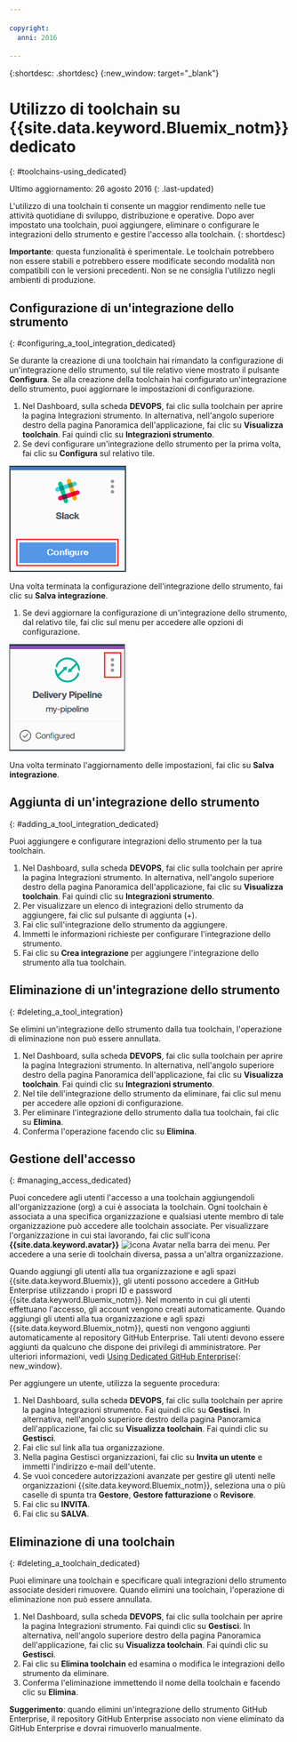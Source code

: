 ```yaml
---

copyright:
  anni: 2016

---
```


{:shortdesc: .shortdesc}
{:new_window: target="_blank"}

# Utilizzo di toolchain su {{site.data.keyword.Bluemix_notm}} dedicato
{: #toolchains-using_dedicated}

Ultimo aggiornamento: 26 agosto 2016
{: .last-updated}

L'utilizzo di una toolchain ti consente un maggior rendimento nelle tue attività quotidiane di sviluppo, distribuzione e operative. Dopo aver impostato una toolchain, puoi aggiungere, eliminare o configurare le integrazioni dello strumento e gestire l'accesso alla toolchain.
{: shortdesc}

**Importante**: questa funzionalità è sperimentale. Le toolchain potrebbero non essere stabili e potrebbero essere modificate secondo modalità non compatibili con le versioni precedenti. Non se ne consiglia l'utilizzo negli ambienti di produzione.  

## Configurazione di un'integrazione dello strumento
{: #configuring_a_tool_integration_dedicated}

Se durante la creazione di una toolchain hai rimandato la configurazione di un'integrazione dello strumento, sul tile relativo viene mostrato il pulsante **Configura**. Se alla creazione della toolchain hai configurato un'integrazione dello strumento, puoi aggiornare le impostazioni di configurazione.

1. Nel Dashboard, sulla scheda **DEVOPS**, fai clic sulla toolchain per aprire la pagina Integrazioni strumento. In alternativa, nell'angolo superiore destro della pagina Panoramica dell'applicazione, fai clic su **Visualizza toolchain**. Fai quindi clic su **Integrazioni strumento**.
1. Se devi configurare un'integrazione dello strumento per la prima volta, fai clic su **Configura** sul relativo tile.

  ![Pulsante Configura](images/toolchain_tile_configure.png)

 Una volta terminata la configurazione dell'integrazione dello strumento, fai clic su **Salva integrazione**.
 
1. Se devi aggiornare la configurazione di un'integrazione dello strumento, dal relativo tile, fai clic sul menu per accedere alle opzioni di configurazione.

  ![Menu di Configurazione](images/toolchain_tile_menu.png)
 
 Una volta terminato l'aggiornamento delle impostazioni, fai clic su **Salva integrazione**.

## Aggiunta di un'integrazione dello strumento
{: #adding_a_tool_integration_dedicated}

Puoi aggiungere e configurare integrazioni dello strumento per la tua toolchain.

1. Nel Dashboard, sulla scheda **DEVOPS**, fai clic sulla toolchain per aprire la pagina Integrazioni strumento. In alternativa, nell'angolo superiore destro della pagina Panoramica dell'applicazione, fai clic su **Visualizza toolchain**. Fai quindi clic su **Integrazioni strumento**.
1. Per visualizzare un elenco di integrazioni dello strumento da aggiungere, fai clic sul pulsante di aggiunta (+).
1. Fai clic sull'integrazione dello strumento da aggiungere.
1. Immetti le informazioni richieste per configurare l'integrazione dello strumento. 
1. Fai clic su **Crea integrazione** per aggiungere l'integrazione dello strumento alla tua toolchain.

## Eliminazione di un'integrazione dello strumento
{: #deleting_a_tool_integration}

Se elimini un'integrazione dello strumento dalla tua toolchain, l'operazione di eliminazione non può essere annullata. 

1. Nel Dashboard, sulla scheda **DEVOPS**, fai clic sulla toolchain per aprire la pagina Integrazioni strumento. In alternativa, nell'angolo superiore destro della pagina Panoramica dell'applicazione, fai clic su **Visualizza toolchain**. Fai quindi clic su **Integrazioni strumento**.
1. Nel tile dell'integrazione dello strumento da eliminare, fai clic sul menu per accedere alle opzioni di configurazione.
1. Per eliminare l'integrazione dello strumento dalla tua toolchain, fai clic su **Elimina**.
1. Conferma l'operazione facendo clic su **Elimina**. 

## Gestione dell'accesso
{: #managing_access_dedicated}

Puoi concedere agli utenti l'accesso a una toolchain aggiungendoli all'organizzazione (org) a cui è associata la toolchain. Ogni toolchain è associata a una specifica organizzazione e qualsiasi utente membro di tale organizzazione può accedere alle toolchain associate. Per visualizzare l'organizzazione in cui stai lavorando, fai clic sull'icona **{{site.data.keyword.avatar}}** ![icona Avatar](../icons/i-avatar-icon.svg) nella barra dei menu. Per accedere a una serie di toolchain diversa, passa a un'altra organizzazione. 

Quando aggiungi gli utenti alla tua organizzazione e agli spazi {{site.data.keyword.Bluemix}}, gli utenti possono accedere a GitHub Enterprise utilizzando i propri ID e password {{site.data.keyword.Bluemix_notm}}. Nel momento in cui gli utenti effettuano l'accesso, gli account vengono creati automaticamente. Quando aggiungi gli utenti alla tua organizzazione e agli spazi {{site.data.keyword.Bluemix_notm}}, questi non vengono aggiunti automaticamente al repository GitHub Enterprise. Tali utenti devono essere aggiunti da qualcuno che dispone dei privilegi di amministratore. Per ulteriori informazioni, vedi [Using Dedicated GitHub Enterprise](../services/ghededicated/index.html){: new_window}.

Per aggiungere un utente, utilizza la seguente procedura: 

1. Nel Dashboard, sulla scheda **DEVOPS**, fai clic sulla toolchain per aprire la pagina Integrazioni strumento. Fai quindi clic su **Gestisci**. In alternativa, nell'angolo superiore destro della pagina Panoramica dell'applicazione, fai clic su **Visualizza toolchain**. Fai quindi clic su **Gestisci**.   
1. Fai clic sul link alla tua organizzazione. 
1. Nella pagina Gestisci organizzazioni, fai clic su **Invita un utente** e immetti l'indirizzo e-mail dell'utente. 
1. Se vuoi concedere autorizzazioni avanzate per gestire gli utenti nelle organizzazioni {{site.data.keyword.Bluemix_notm}}, seleziona una o più caselle di spunta tra **Gestore**, **Gestore fatturazione** o **Revisore**.
1. Fai clic su **INVITA**.
1. Fai clic su **SALVA**.

## Eliminazione di una toolchain
{: #deleting_a_toolchain_dedicated}

Puoi eliminare una toolchain e specificare quali integrazioni dello strumento associate desideri rimuovere. Quando elimini una toolchain, l'operazione di eliminazione non può essere annullata.

1. Nel Dashboard, sulla scheda **DEVOPS**, fai clic sulla toolchain per aprire la pagina Integrazioni strumento. Fai quindi clic su **Gestisci**. In alternativa, nell'angolo superiore destro della pagina Panoramica dell'applicazione, fai clic su **Visualizza toolchain**. Fai quindi clic su **Gestisci**. 
1. Fai clic su **Elimina toolchain** ed esamina o modifica le integrazioni dello strumento da eliminare.
1. Conferma l'eliminazione immettendo il nome della toolchain e facendo clic su **Elimina**.

 **Suggerimento**: quando elimini un'integrazione dello strumento GitHub Enterprise, il repository GitHub Enterprise associato non viene eliminato da GitHub Enterprise  e dovrai rimuoverlo manualmente.
